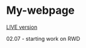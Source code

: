 # My-webpage

<a href="https://kkinod.github.io/Webpage-MrWoddenFloor/">LIVE version</a>

02.07 - starting work on RWD
